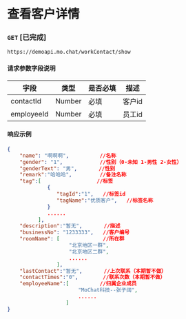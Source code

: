 # 查看客户详情
### `GET`  [已完成]
```
https://demoapi.mo.chat/workContact/show
```

#### 请求参数字段说明

| 字段  | 类型 | 是否必填 | 描述|
| ------------- | ------------- | ------------------ | ------------------ |
| contactId  | Number  | 必填 | 客户id |
| employeeId  | Number  | 必填 | 员工id |


#### 响应示例

```json
{
    "name": "啊啊啊",          //名称
    "gender": "1",            //性别（0-未知 1-男性 2-女性）
    "genderText": "男",       //性别
    "remark":"哈哈哈",         //备注名称
    "tag":[                  //标签
             {
                "tagId":"1",   //标签id
                "tagName":"优质客户",   //标签名称
             }
             ......
          ],
    "description":"暂无",       //描述
    "businessNo": "1233333",   //客户编号
    "roomName": [              //所在群
                    "北京地区一群",
                    "北京地区二群",
                    ......
                ],
    "lastContact":"暂无",       //上次联系（本期暂不做）
    "contactTimes":"0",        //联系次数（本期暂不做）
    "employeeName":[          //归属企业成员
                       "MoChat科技--张子阔",
                       ......
                   ]
}
```